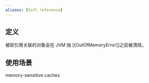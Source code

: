 ```yaml
---
aliases: [Soft reference]
---
```


## 定义

被软引用关联的对象会在 JVM 抛 [[OutOfMemoryError]]之前被清除。

## 使用场景
memory-sensitive caches